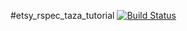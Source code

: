 #etsy_rspec_taza_tutorial
[![Build Status](https://secure.travis-ci.org/hammernight/etsy_cucumber_taza_tutorial.png)](http://travis-ci.org/hammernight/etsy_cucumber_taza_tutorial)